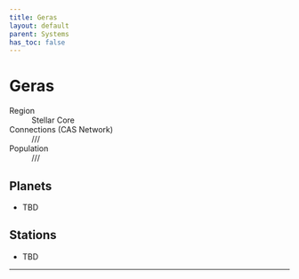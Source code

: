 ```yaml
---
title: Geras
layout: default
parent: Systems
has_toc: false
---
```


# Geras
<dl>
    <dt>Region</dt><dd>Stellar Core</dd>
    <dt>Connections (CAS Network)</dt><dd>///</dd>
    <dt>Population</dt><dd>///</dd>
</dl>

## Planets
* TBD

## Stations
* TBD

----
